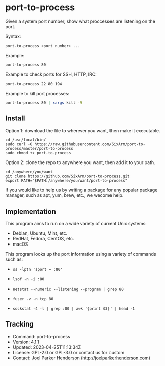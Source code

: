 # port-to-process

Given a system port number, show what proccesses are listening on the port.

Syntax:

```sh
port-to-process <port number> ...
```

Example:

```sh
port-to-process 80
```

Example to check ports for SSH, HTTP, IRC:

```sh
port-to-process 22 80 194
```

Example to kill port processes:

```sh
port-to-process 80 | xargs kill -9
```


## Install

Option 1: download the file to wherever you want, then make it executable.

    cd /usr/local/bin/
    sudo curl -O https://raw.githubusercontent.com/SixArm/port-to-process/master/port-to-process
    sudo chmod +x port-to-process

Option 2: clone the repo to anywhere you want, then add it to your path.

    cd /anywhere/you/want
    git clone https://github.com/SixArm/port-to-process.git   
    export PATH="$PATH:/anywhere/you/want/port-to-process"

If you would like to help us by writing a package for any popular package manager, such as apt, yum, brew, etc., we wecome help.


## Implementation

This program aims to run on a wide variety of current Unix systems:

  * Debian, Ubuntu, Mint, etc.
  * RedHat, Fedora, CentOS, etc.
  * macOS

This program looks up the port information using a variety of commands such as:

  * `ss -lptn 'sport = :80'`

  * `lsof -n -i :80`

  * `netstat --numeric --listening --program | grep 80`

  * `fuser -v -n tcp 80`

  * `sockstat -4 -l | grep :80 | awk '{print $3}' | head -1`


## Tracking

  * Command: port-to-process
  * Version: 4.1.1
  * Updated: 2023-04-25T11:13:34Z
  * License: GPL-2.0 or GPL-3.0 or contact us for custom
  * Contact: Joel Parker Henderson (http://joelparkerhenderson.com)
